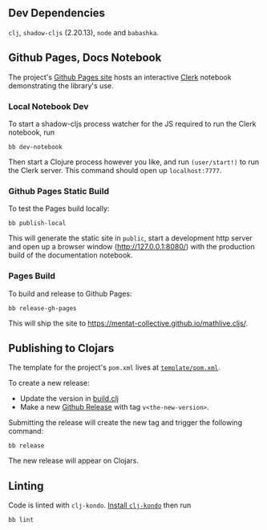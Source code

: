 ## Dev Dependencies

`clj`, `shadow-cljs` (2.20.13), `node` and `babashka`.

## Github Pages, Docs Notebook

The project's [Github Pages
site](https://mentat-collective.github.io/mathlive.cljs) hosts an interactive
[Clerk](https://github.com/nextjournal/clerk) notebook demonstrating the
library's use.

### Local Notebook Dev

To start a shadow-cljs process watcher for the JS required to run the Clerk
notebook, run

```
bb dev-notebook
```

Then start a Clojure process however you like, and run `(user/start!)` to run
the Clerk server. This command should open up `localhost:7777`.

### Github Pages Static Build

To test the Pages build locally:

```
bb publish-local
```

This will generate the static site in `public`, start a development http server
and open up a browser window (http://127.0.0.1:8080/) with the production build
of the documentation notebook.

### Pages Build

To build and release to Github Pages:

```
bb release-gh-pages
```

This will ship the site to https://mentat-collective.github.io/mathlive.cljs/.

## Publishing to Clojars

The template for the project's `pom.xml` lives at
[`template/pom.xml`](https://github.com/mentat-collective/mathlive.cljs/blob/main/template/pom.xml).

To create a new release:

- Update the version in
  [build.clj](https://github.com/mentat-collective/mathlive.cljs/blob/main/build.clj)
- Make a new [Github
  Release](https://github.com/mentat-collective/mathlive.cljs/releases) with tag
  `v<the-new-version>`.

Submitting the release will create the new tag and trigger the following
command:

```
bb release
```

The new release will appear on Clojars.

## Linting

Code is linted with `clj-kondo`. [Install
`clj-kondo`](https://github.com/clj-kondo/clj-kondo/blob/master/doc/install.md)
then run

```
bb lint
```
